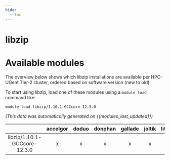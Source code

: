 ```yaml
---
hide:
  - toc
---
```


libzip
======

# Available modules


The overview below shows which libzip installations are available per HPC-UGent Tier-2 cluster, ordered based on software version (new to old).

To start using libzip, load one of these modules using a `module load` command like:

```shell
module load libzip/1.10.1-GCCcore-12.3.0
```

*(This data was automatically generated on {{modules_last_updated}})*  

| |accelgor|doduo|donphan|gallade|joltik|litleo|shinx|
| :---: | :---: | :---: | :---: | :---: | :---: | :---: | :---: |
|libzip/1.10.1-GCCcore-12.3.0|x|x|x|x|x|x|x|
